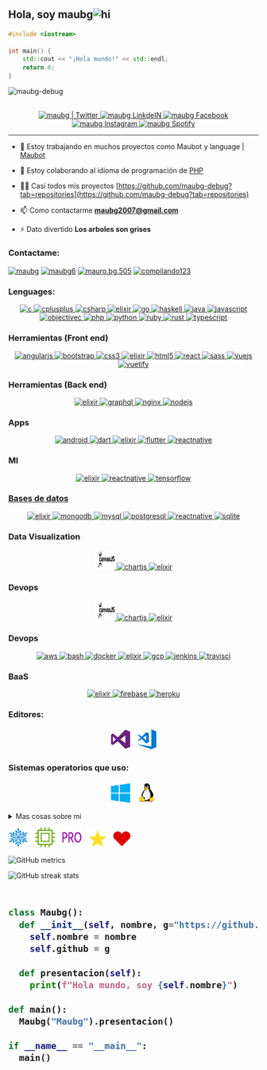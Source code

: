 ## Hola, soy maubg<img src="https://user-images.githubusercontent.com/1303154/88677602-1635ba80-d120-11ea-84d8-d263ba5fc3c0.gif" width="28px" alt="hi">

  ```c++
  #include <iostream>

  int main() {
      std::cout << "¡Hola mundo!" << std::endl;
      return 0;
  }
  ```

<p align="left"> <img src="https://komarev.com/ghpvc/?username=maubg-debug&label=Profile%20views&color=0e75b6&style=flat" alt="maubg-debug" /> </p>

<p align="center">
  <br/>
  <a href="https://twitter.com/MauBG6">
    <img alt="maubg | Twitter" width="35px" src="https://image.flaticon.com/icons/svg/2111/2111703.svg" />
  </a>
  <a href="#">
    <img alt="maubg LinkdeIN" width="35px" src="https://image.flaticon.com/icons/svg/2111/2111465.svg" />
  </a>
  <a href="https://www.facebook.com/mauro.bg.505">
    <img alt="maubg Facebook" width="35px" src="https://image.flaticon.com/icons/svg/2111/2111342.svg" />
  </a>
  <a href="https://www.instagram.com/compilando123/?hl=es">
    <img alt="maubg Instagram" width="35px" src="https://image.flaticon.com/icons/svg/2111/2111421.svg" />
  </a>
  <a href="https://open.spotify.com/user/2cwqnoeutjq78mqd3omyln4kg">
    <img alt="maubg Spotify" width="35px" src="https://image.flaticon.com/icons/svg/2111/2111627.svg" />
  </a>
</p>

---
- 🔭 Estoy trabajando en muchos proyectos como Maubot y language | [Maubot](http://maubot.maucode.com)

- 👯 Estoy colaborando al idioma de programación de [PHP](https://github.com/php/php-src)

- 👨‍💻 Casi todos mis proyectos [https://github.com/maubg-debug?tab=repositories](https://github.com/maubg-debug?tab=repositories)

- 📫 Como contactarme **maubg2007@gmail.com**

- ⚡ Dato divertido **Los arboles son grises**

<h3 align="left">Contactame:</h3>
<p align="left">
<a href="https://dev.to/maubg" target="blank"><img align="center" src="https://cdn.jsdelivr.net/npm/simple-icons@3.0.1/icons/dev-dot-to.svg" alt="maubg" height="30" width="40" /></a>
<a href="https://twitter.com/maubg6" target="blank"><img align="center" src="https://cdn.jsdelivr.net/npm/simple-icons@3.0.1/icons/twitter.svg" alt="maubg6" height="30" width="40" /></a>
<a href="https://fb.com/mauro.bg.505" target="blank"><img align="center" src="https://cdn.jsdelivr.net/npm/simple-icons@3.0.1/icons/facebook.svg" alt="mauro.bg.505" height="30" width="40" /></a>
<a href="https://instagram.com/compilando123" target="blank"><img align="center" src="https://cdn.jsdelivr.net/npm/simple-icons@3.0.1/icons/instagram.svg" alt="compilando123" height="30" width="40" /></a>
</p>

### Lenguages:
<p align="center">
<a href="https://www.cprogramming.com/" target="_blank"> <img src="https://devicons.github.io/devicon/devicon.git/icons/c/c-original.svg" alt="c" width="40" height="40"/> </a> <a href="https://www.w3schools.com/cpp/" target="_blank"> <img src="https://devicons.github.io/devicon/devicon.git/icons/cplusplus/cplusplus-original.svg" alt="cplusplus" width="40" height="40"/> </a> <a href="https://www.w3schools.com/cs/" target="_blank"> <img src="https://devicons.github.io/devicon/devicon.git/icons/csharp/csharp-original.svg" alt="csharp" width="40" height="40"/> </a> <a href="https://elixir-lang.org" target="_blank"> <img src="https://www.vectorlogo.zone/logos/elixir-lang/elixir-lang-icon.svg" alt="elixir" width="40" height="40"/> </a> <a href="https://golang.org" target="_blank"> <img src="https://devicons.github.io/devicon/devicon.git/icons/go/go-original.svg" alt="go" width="40" height="40"/> </a> <a href="https://www.haskell.org/" target="_blank"> <img src="https://upload.wikimedia.org/wikipedia/commons/1/1c/Haskell-Logo.svg" alt="haskell" width="40" height="40"/> </a> <a href="https://www.java.com" target="_blank"> <img src="https://devicons.github.io/devicon/devicon.git/icons/java/java-original-wordmark.svg" alt="java" width="40" height="40"/> </a> <a href="https://developer.mozilla.org/en-US/docs/Web/JavaScript" target="_blank"> <img src="https://devicons.github.io/devicon/devicon.git/icons/javascript/javascript-original.svg" alt="javascript" width="40" height="40"/> </a> <a href="https://developer.apple.com/library/archive/documentation/Cocoa/Conceptual/ProgrammingWithObjectiveC/Introduction/Introduction.html" target="_blank"> <img src="https://www.vectorlogo.zone/logos/apple_objectivec/apple_objectivec-icon.svg" alt="objectivec" width="40" height="40"/> </a> <a href="https://www.php.net" target="_blank"> <img src="https://devicons.github.io/devicon/devicon.git/icons/php/php-original.svg" alt="php" width="40" height="40"/> </a> <a href="https://www.python.org" target="_blank"> <img src="https://devicons.github.io/devicon/devicon.git/icons/python/python-original.svg" alt="python" width="40" height="40"/> </a> <a href="https://www.ruby-lang.org/en/" target="_blank"> <img src="https://devicons.github.io/devicon/devicon.git/icons/ruby/ruby-original-wordmark.svg" alt="ruby" width="40" height="40"/> </a> <a href="https://www.rust-lang.org" target="_blank"> <img src="https://devicons.github.io/devicon/devicon.git/icons/rust/rust-plain.svg" alt="rust" width="40" height="40"/> </a> <a href="https://www.typescriptlang.org/" target="_blank"> <img src="https://devicons.github.io/devicon/devicon.git/icons/typescript/typescript-original.svg" alt="typescript" width="40" height="40"/> </a> 
</p>

### Herramientas (Front end)
<p align="center">
<a href="https://angular.io" target="_blank"> <img src="https://devicons.github.io/devicon/devicon.git/icons/angularjs/angularjs-original.svg" alt="angularjs" width="40" height="40"/> </a> <a href="https://getbootstrap.com" target="_blank"> <img src="https://devicons.github.io/devicon/devicon.git/icons/bootstrap/bootstrap-plain.svg" alt="bootstrap" width="40" height="40"/> </a> <a href="https://www.w3schools.com/css/" target="_blank"> <img src="https://devicons.github.io/devicon/devicon.git/icons/css3/css3-original-wordmark.svg" alt="css3" width="40" height="40"/> </a> <a href="https://elixir-lang.org" target="_blank"> <img src="https://www.vectorlogo.zone/logos/elixir-lang/elixir-lang-icon.svg" alt="elixir" width="40" height="40"/> </a> <a href="https://www.w3.org/html/" target="_blank"> <img src="https://devicons.github.io/devicon/devicon.git/icons/html5/html5-original-wordmark.svg" alt="html5" width="40" height="40"/> </a> <a href="https://reactjs.org/" target="_blank"> <img src="https://devicons.github.io/devicon/devicon.git/icons/react/react-original-wordmark.svg" alt="react" width="40" height="40"/> </a> <a href="https://sass-lang.com" target="_blank"> <img src="https://devicons.github.io/devicon/devicon.git/icons/sass/sass-original.svg" alt="sass" width="40" height="40"/> </a> <a href="https://vuejs.org/" target="_blank"> <img src="https://devicons.github.io/devicon/devicon.git/icons/vuejs/vuejs-original-wordmark.svg" alt="vuejs" width="40" height="40"/> </a> <a href="https://vuetifyjs.com/en/" target="_blank"> <img src="https://bestofjs.org/logos/vuetify.svg" alt="vuetify" width="40" height="40"/> </a>
</p>

### Herramientas (Back end)
<p align="center">
<a href="https://elixir-lang.org" target="_blank"> <img src="https://www.vectorlogo.zone/logos/elixir-lang/elixir-lang-icon.svg" alt="elixir" width="40" height="40"/> </a> <a href="https://graphql.org" target="_blank"> <img src="https://www.vectorlogo.zone/logos/graphql/graphql-icon.svg" alt="graphql" width="40" height="40"/> </a> <a href="https://www.nginx.com" target="_blank"> <img src="https://devicons.github.io/devicon/devicon.git/icons/nginx/nginx-original.svg" alt="nginx" width="40" height="40"/> </a> <a href="https://nodejs.org" target="_blank"> <img src="https://devicons.github.io/devicon/devicon.git/icons/nodejs/nodejs-original-wordmark.svg" alt="nodejs" width="40" height="40"/> </a>
</p>

### Apps
<p align="center">
  <a href="https://developer.android.com" target="_blank"> <img src="https://devicons.github.io/devicon/devicon.git/icons/android/android-original-wordmark.svg" alt="android" width="40" height="40"/> </a> <a href="https://dart.dev" target="_blank"> <img src="https://www.vectorlogo.zone/logos/dartlang/dartlang-icon.svg" alt="dart" width="40" height="40"/> </a> <a href="https://elixir-lang.org" target="_blank"> <img src="https://www.vectorlogo.zone/logos/elixir-lang/elixir-lang-icon.svg" alt="elixir" width="40" height="40"/> </a> <a href="https://flutter.dev" target="_blank"> <img src="https://www.vectorlogo.zone/logos/flutterio/flutterio-icon.svg" alt="flutter" width="40" height="40"/> </a> <a href="https://reactnative.dev/" target="_blank"> <img src="https://reactnative.dev/img/header_logo.svg" alt="reactnative" width="40" height="40"/> </a>
</p>

### Ml
<p align="center">
<a href="https://elixir-lang.org" target="_blank"> <img src="https://www.vectorlogo.zone/logos/elixir-lang/elixir-lang-icon.svg" alt="elixir" width="40" height="40"/> </a> <a href="https://reactnative.dev/" target="_blank"> <img src="https://reactnative.dev/img/header_logo.svg" alt="reactnative" width="40" height="40"/> </a> <a href="https://www.tensorflow.org" target="_blank"> <img src="https://www.vectorlogo.zone/logos/tensorflow/tensorflow-icon.svg" alt="tensorflow" width="40" height="40"/>
</p>

### Bases de datos
<p align="center">
  <a href="https://elixir-lang.org" target="_blank"> <img src="https://www.vectorlogo.zone/logos/elixir-lang/elixir-lang-icon.svg" alt="elixir" width="40" height="40"/> </a> <a href="https://www.mongodb.com/" target="_blank"> <img src="https://devicons.github.io/devicon/devicon.git/icons/mongodb/mongodb-original-wordmark.svg" alt="mongodb" width="40" height="40"/> </a> <a href="https://www.mysql.com/" target="_blank"> <img src="https://devicons.github.io/devicon/devicon.git/icons/mysql/mysql-original-wordmark.svg" alt="mysql" width="40" height="40"/> </a> <a href="https://www.postgresql.org" target="_blank"> <img src="https://devicons.github.io/devicon/devicon.git/icons/postgresql/postgresql-original-wordmark.svg" alt="postgresql" width="40" height="40"/> </a> <a href="https://reactnative.dev/" target="_blank"> <img src="https://reactnative.dev/img/header_logo.svg" alt="reactnative" width="40" height="40"/> </a> <a href="https://www.sqlite.org/" target="_blank"> <img src="https://www.vectorlogo.zone/logos/sqlite/sqlite-icon.svg" alt="sqlite" width="40" height="40"/> </a>
</p>


### Data Visualization
<p align="center">
  <a href="https://canvasjs.com" target="_blank"> <img src="https://raw.githubusercontent.com/Hardik0307/Hardik0307/master/assets/canvasjs-charts.svg" alt="canvasjs" width="40" height="40"/> </a> <a href="https://www.chartjs.org" target="_blank"> <img src="https://www.chartjs.org/media/logo-title.svg" alt="chartjs" width="40" height="40"/> </a> <a href="https://elixir-lang.org" target="_blank"> <img src="https://www.vectorlogo.zone/logos/elixir-lang/elixir-lang-icon.svg" alt="elixir" width="40" height="40"/> </a>
</p>


### Devops
<p align="center">
  <a href="https://canvasjs.com" target="_blank"> <img src="https://raw.githubusercontent.com/Hardik0307/Hardik0307/master/assets/canvasjs-charts.svg" alt="canvasjs" width="40" height="40"/> </a> <a href="https://www.chartjs.org" target="_blank"> <img src="https://www.chartjs.org/media/logo-title.svg" alt="chartjs" width="40" height="40"/> </a> <a href="https://elixir-lang.org" target="_blank"> <img src="https://www.vectorlogo.zone/logos/elixir-lang/elixir-lang-icon.svg" alt="elixir" width="40" height="40"/> </a>
</p>

### Devops
<p align="center">
<a href="https://aws.amazon.com" target="_blank"> <img src="https://devicons.github.io/devicon/devicon.git/icons/amazonwebservices/amazonwebservices-original-wordmark.svg" alt="aws" width="40" height="40"/> </a> <a href="https://www.gnu.org/software/bash/" target="_blank"> <img src="https://www.vectorlogo.zone/logos/gnu_bash/gnu_bash-icon.svg" alt="bash" width="40" height="40"/> </a> <a href="https://www.docker.com/" target="_blank"> <img src="https://devicons.github.io/devicon/devicon.git/icons/docker/docker-original-wordmark.svg" alt="docker" width="40" height="40"/> </a> <a href="https://elixir-lang.org" target="_blank"> <img src="https://www.vectorlogo.zone/logos/elixir-lang/elixir-lang-icon.svg" alt="elixir" width="40" height="40"/> </a> <a href="https://cloud.google.com" target="_blank"> <img src="https://www.vectorlogo.zone/logos/google_cloud/google_cloud-icon.svg" alt="gcp" width="40" height="40"/> </a> <a href="https://www.jenkins.io" target="_blank"> <img src="https://www.vectorlogo.zone/logos/jenkins/jenkins-icon.svg" alt="jenkins" width="40" height="40"/> </a> <a href="https://travis-ci.org" target="_blank"> <img src="https://www.vectorlogo.zone/logos/travis-ci/travis-ci-icon.svg" alt="travisci" width="40" height="40"/> </a>
</p>

### BaaS
<p align="center">
<a href="https://elixir-lang.org" target="_blank"> <img src="https://www.vectorlogo.zone/logos/elixir-lang/elixir-lang-icon.svg" alt="elixir" width="40" height="40"/> </a> <a href="https://firebase.google.com/" target="_blank"> <img src="https://www.vectorlogo.zone/logos/firebase/firebase-icon.svg" alt="firebase" width="40" height="40"/> </a> <a href="https://heroku.com" target="_blank"> <img src="https://www.vectorlogo.zone/logos/heroku/heroku-icon.svg" alt="heroku" width="40" height="40"/> </a>
</p>

### Editores:
<p align="center">
<img src="https://github.com/devicons/devicon/blob/master/icons/visualstudio/visualstudio-plain.svg" alt="VS Studio" height="40" style="vertical-align:top; margin:4px">
<img src="https://raw.githubusercontent.com/github/explore/80688e429a7d4ef2fca1e82350fe8e3517d3494d/topics/visual-studio-code/visual-studio-code.png" alt="VS Code" height="40" style="vertical-align:top; margin:4px">
</p>

### Sistemas operatorios que uso:
<p align="center">
<img src="https://github.com/devicons/devicon/blob/master/icons/windows8/windows8-original.svg" alt="win" height="40" style="vertical-align:top; margin:4px">	
<img src="https://github.com/devicons/devicon/blob/master/icons/linux/linux-original.svg" alt="linux" height="40" style="vertical-align:top; margin:4px">	
</p>

<details>
<summary>
  Mas cosas sobre mi
</summary>

<br >

#### ¿Què es lo que hago?

Lo que yo hago es `programar`, pero me gusta programar con python haciendo robots y tambien haciendo applicaciones con `reactjs` o con `html`
Me gusta ver nuevos idiomas como `sass` o `go`. Pero no me gusta mucho hacer juegos

#### Stats de codigo

```text

HTML, PHP, React, Electron   ████████████████░░░░░░░░░   
C, C++, C#                   █████████░░░░░░░░░░░░░░░░
Markdown                     ██░░░░░░░░░░░░░░░░░░░░░░░   
Otros                        ███████████░░░░░░░░░░░░░░   
Python                       ███████████████████████░░   
```

#### Github Stats

<p><img align="left" src="https://github-readme-stats.vercel.app/api/top-langs?username=maubg-debug&show_icons=true&locale=en&layout=compact" alt="maubg-debug" /></p>

<p>&nbsp;<img align="center" src="https://github-readme-stats.vercel.app/api?username=maubg-debug&show_icons=true&locale=en" alt="maubg-debug" /></p>
</details>

<a href='https://archiveprogram.github.com/'><img src='https://raw.githubusercontent.com/acervenky/animated-github-badges/master/assets/acbadge.gif' width='40' height='40'></a> <a href='https://docs.github.com/en/developers'><img src='https://raw.githubusercontent.com/acervenky/animated-github-badges/master/assets/devbadge.gif' width='40' height='40'></a> <a href='https://github.com/pricing'><img src='https://raw.githubusercontent.com/acervenky/animated-github-badges/master/assets/pro.gif' width='40' height='40'></a> <a href='https://stars.github.com/'><img src='https://raw.githubusercontent.com/acervenky/animated-github-badges/master/assets/starbadge.gif' width='35' height='35'></a> <a href='https://docs.github.com/en/github/supporting-the-open-source-community-with-github-sponsors'><img src='https://raw.githubusercontent.com/acervenky/animated-github-badges/master/assets/sponsorbadge.gif' width='35' height='35'></a> 

![GitHub metrics](https://metrics.lecoq.io/maubg-debug)  

![GitHub streak stats](https://github-readme-streak-stats.herokuapp.com/?user=maubg-debug)  

<h2>
  
```python

class Maubg():
  def __init__(self, nombre, g="https://github.com/maubg-debug"):
    self.nombre = nombre
    self.github = g

  def presentacion(self):
    print(f"Hola mundo, soy {self.nombre}")

def main():
  Maubg("Maubg").presentacion()

if __name__ == "__main__":
  main()
```
</h2>
